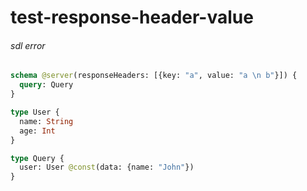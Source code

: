 # test-response-header-value

###### sdl error


```graphql @server
schema @server(responseHeaders: [{key: "a", value: "a \n b"}]) {
  query: Query
}

type User {
  name: String
  age: Int
}

type Query {
  user: User @const(data: {name: "John"})
}
```

